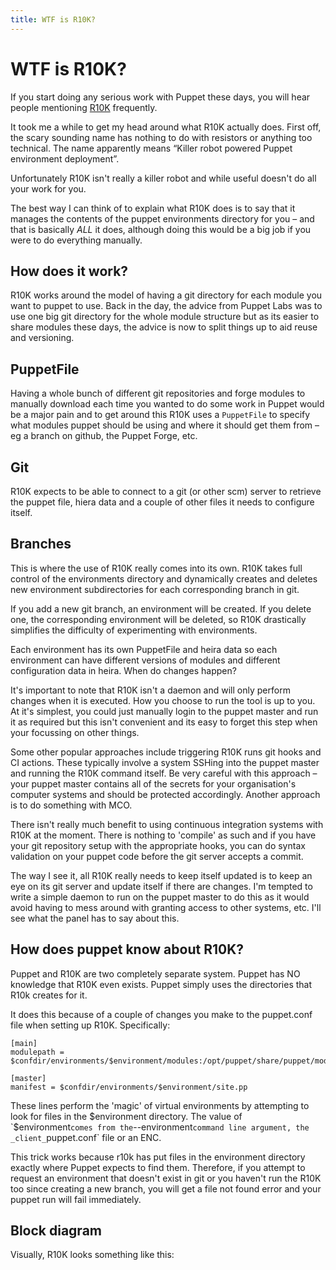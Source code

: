 ```yaml
---
title: WTF is R10K?
---
```

# WTF is R10K?

If you start doing any serious work with Puppet these days, you will hear people mentioning [R10K](https://github.com/puppetlabs/r10k) frequently.

It took me a while to get my head around what R10K actually does. First off, the scary sounding name has nothing to do with resistors or anything too technical. The name apparently means “Killer robot powered Puppet environment deployment”.

Unfortunately R10K isn't really a killer robot and while useful doesn't do all your work for you.

The best way I can think of to explain what R10K does is to say that it manages the contents of the puppet environments directory for you – and that is basically _ALL_ it does, although doing this would be a big job if you were to do everything manually.

## How does it work?
R10K works around the model of having a git directory for each module you want to puppet to use. Back in the day, the advice from Puppet Labs was to use one big git directory for the whole module structure but as its easier to share modules these days, the advice is now to split things up to aid reuse and versioning.

## PuppetFile
Having a whole bunch of different git repositories and forge modules to manually download each time you wanted to do some work in Puppet would be a major pain and to get around this R10K uses a `PuppetFile` to specify what modules puppet should be using and where it should get them from – eg a branch on github, the Puppet Forge, etc.

## Git
R10K expects to be able to connect to a git (or other scm) server to retrieve the puppet file, hiera data and a couple of other files it needs to configure itself.

## Branches
This is where the use of R10K really comes into its own. R10K takes full control of the environments directory and dynamically creates and deletes new environment subdirectories for each corresponding branch in git.

If you add a new git branch, an environment will be created. If you delete one, the corresponding environment will be deleted, so R10K drastically simplifies the difficulty of experimenting with environments.

Each environment has its own PuppetFile and heira data so each environment can have different versions of modules and different configuration data in heira.
When do changes happen?

It's important to note that R10K isn't a daemon and will only perform changes when it is executed. How you choose to run the tool is up to you. At it's simplest, you could just manually login to the puppet master and run it as required but this isn't convenient and its easy to forget this step when your focussing on other things.

Some other popular approaches include triggering R10K runs git hooks and CI actions. These typically involve a system SSHing into the puppet master and running the R10K command itself. Be very careful with this approach – your puppet master contains all of the secrets for your organisation's computer systems and should be protected accordingly. Another approach is to do something with MCO.

There isn't really much benefit to using continuous integration systems with R10K at the moment. There is nothing to 'compile' as such and if you have your git repository setup with the appropriate hooks, you can do syntax validation on your puppet code before the git server accepts a commit.

The way I see it, all R10K really needs to keep itself updated is to keep an eye on its git server and update itself if there are changes. I'm tempted to write a simple daemon to run on the puppet master to do this as it would avoid having to mess around with granting access to other systems, etc. I'll see what the panel has to say about this.

## How does puppet know about R10K?
Puppet and R10K are two completely separate system. Puppet has NO knowledge that R10K even exists. Puppet simply uses the directories that R10k creates for it.

It does this because of a couple of changes you make to the puppet.conf file when setting up R10K. Specifically:

```
[main]
modulepath = $confdir/environments/$environment/modules:/opt/puppet/share/puppet/modules

[master]
manifest = $confdir/environments/$environment/site.pp
```

These lines perform the 'magic' of virtual environments by attempting to look for files in the $environment directory. The value of `$environment` comes from the `--environment` command line argument, the _client_ `puppet.conf` file or an ENC.

This trick works because r10k has put files in the environment directory exactly where Puppet expects to find them. Therefore, if you attempt to request an environment that doesn't exist in git or you haven't run the R10K too since creating a new branch, you will get a file not found error and your puppet run will fail immediately.

## Block diagram
Visually, R10K looks something like this:
